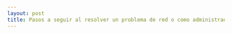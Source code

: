 ```yaml
---
layout: post
title: Pasos a seguir al resolver un problema de red o como administrador de sistemas
---
```

